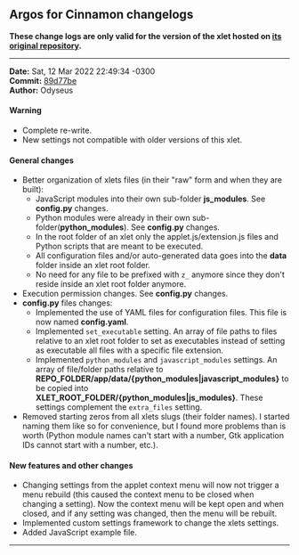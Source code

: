 ## Argos for Cinnamon changelogs

**These change logs are only valid for the version of the xlet hosted on [its original repository](https://gitlab.com/Odyseus/CinnamonTools).**

***

**Date:** Sat, 12 Mar 2022 22:49:34 -0300<br/>
**Commit:** [89d77be](https://gitlab.com/Odyseus/CinnamonTools/commit/89d77be)<br/>
**Author:** Odyseus<br/>

#### Warning

- Complete re-write.
- New settings not compatible with older versions of this xlet.

#### General changes

- Better organization of xlets files (in their "raw" form and when they are built):
    - JavaScript modules into their own sub-folder **js_modules**. See **config.py** changes.
    - Python modules were already in their own sub-folder(**python_modules**). See **config.py** changes.
    - In the root folder of an xlet only the applet.js/extension.js files and Python scripts that are meant to be executed.
    - All configuration files and/or auto-generated data goes into the **__data__** folder inside an xlet root folder.
    - No need for any file to be prefixed with `z_` anymore since they don't reside inside an xlet root folder anymore.
- Execution permission changes. See **config.py** changes.
- **config.py** files changes:
    - Implemented the use of YAML files for configuration files. This file is now named **config.yaml**.
    - Implemented `set_executable` setting. An array of file paths to files relative to an xlet root folder to set as executables instead of setting as executable all files with a specific file extension.
    - Implemented `python_modules` and `javascript_modules` settings. An array of file/folder paths relative to **REPO_FOLDER/__app__/data/{python_modules|javascript_modules}** to be copied into **XLET_ROOT_FOLDER/{python_modules|js_modules}**. These settings complement the `extra_files` setting.
- Removed starting zeros from all xlets slugs (their folder names). I started naming them like so for convenience, but I found more problems than is worth (Python module names can't start with a number, Gtk application IDs cannot start with a number, etc.).

#### New features and other changes

- Changing settings from the applet context menu will now not trigger a menu rebuild (this caused the context menu to be closed when changing a setting). Now the context menu will be kept open and when closed, and if any setting was changed, then the menu will be rebuilt.
- Implemented custom settings framework to change the xlets settings.
- Added JavaScript example file.

***
